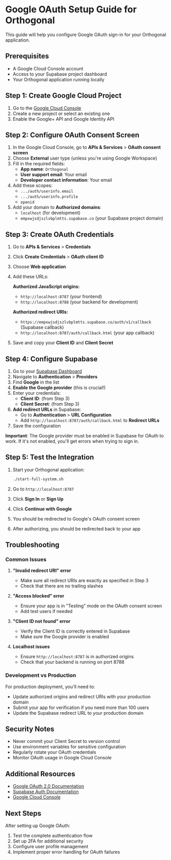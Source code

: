 # Google OAuth Setup Guide for Orthogonal

This guide will help you configure Google OAuth sign-in for your Orthogonal application.

## Prerequisites

- A Google Cloud Console account
- Access to your Supabase project dashboard
- Your Orthogonal application running locally

## Step 1: Create Google Cloud Project

1. Go to the [Google Cloud Console](https://console.cloud.google.com/)
2. Create a new project or select an existing one
3. Enable the Google+ API and Google Identity API

## Step 2: Configure OAuth Consent Screen

1. In the Google Cloud Console, go to **APIs & Services** > **OAuth consent screen**
2. Choose **External** user type (unless you're using Google Workspace)
3. Fill in the required fields:
   - **App name**: `Orthogonal`
   - **User support email**: Your email
   - **Developer contact information**: Your email
4. Add these scopes:
   - `.../auth/userinfo.email`
   - `.../auth/userinfo.profile`
   - `openid`
5. Add your domain to **Authorized domains**:
   - `localhost` (for development)
   - `empxwjsdjszlvbplmtts.supabase.co` (your Supabase project domain)

## Step 3: Create OAuth Credentials

1. Go to **APIs & Services** > **Credentials**
2. Click **Create Credentials** > **OAuth client ID**
3. Choose **Web application**
4. Add these URLs:

   **Authorized JavaScript origins:**
   - `http://localhost:8787` (your frontend)
   - `http://localhost:8788` (your backend for development)

   **Authorized redirect URIs:**
   - `https://empxwjsdjszlvbplmtts.supabase.co/auth/v1/callback` (Supabase callback)
   - `http://localhost:8787/auth/callback.html` (your app callback)

5. Save and copy your **Client ID** and **Client Secret**

## Step 4: Configure Supabase

1. Go to your [Supabase Dashboard](https://supabase.com/dashboard/project/empxwjsdjszlvbplmtts)
2. Navigate to **Authentication** > **Providers**
3. Find **Google** in the list
4. **Enable the Google provider** (this is crucial!)
5. Enter your credentials:
   - **Client ID**: (from Step 3)
   - **Client Secret**: (from Step 3)
6. **Add redirect URLs** in Supabase:
   - Go to **Authentication** > **URL Configuration**
   - Add `http://localhost:8787/auth/callback.html` to **Redirect URLs**
7. Save the configuration

**Important**: The Google provider must be enabled in Supabase for OAuth to work. If it's not enabled, you'll get errors when trying to sign in.

## Step 5: Test the Integration

1. Start your Orthogonal application:
   ```bash
   ./start-full-system.sh
   ```

2. Go to `http://localhost:8787`

3. Click **Sign In** or **Sign Up**

4. Click **Continue with Google**

5. You should be redirected to Google's OAuth consent screen

6. After authorizing, you should be redirected back to your app

## Troubleshooting

### Common Issues

1. **"Invalid redirect URI" error**
   - Make sure all redirect URIs are exactly as specified in Step 3
   - Check that there are no trailing slashes

2. **"Access blocked" error**
   - Ensure your app is in "Testing" mode on the OAuth consent screen
   - Add test users if needed

3. **"Client ID not found" error**
   - Verify the Client ID is correctly entered in Supabase
   - Make sure the Google provider is enabled

4. **Localhost issues**
   - Ensure `http://localhost:8787` is in authorized origins
   - Check that your backend is running on port 8788

### Development vs Production

For production deployment, you'll need to:
- Update authorized origins and redirect URIs with your production domain
- Submit your app for verification if you need more than 100 users
- Update the Supabase redirect URL to your production domain

## Security Notes

- Never commit your Client Secret to version control
- Use environment variables for sensitive configuration
- Regularly rotate your OAuth credentials
- Monitor OAuth usage in Google Cloud Console

## Additional Resources

- [Google OAuth 2.0 Documentation](https://developers.google.com/identity/protocols/oauth2)
- [Supabase Auth Documentation](https://supabase.com/docs/guides/auth/social-login/auth-google)
- [Google Cloud Console](https://console.cloud.google.com/)

## Next Steps

After setting up Google OAuth:

1. Test the complete authentication flow
2. Set up 2FA for additional security
3. Configure user profile management
4. Implement proper error handling for OAuth failures
